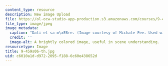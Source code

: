 ```yaml
---
content_type: resource
description: New image Upload
file: https://ol-ocw-studio-app-production.s3.amazonaws.com/courses/9-459-scene-understanding-symposium-spring-2006/c6010a1dd9722095f1886c60e438652d_9-459s06-th.jpg
file_type: image/jpeg
image_metadata:
  caption: "Dali et sa m\xE8re. (Image courtesy of Michale Fee. Used with permission.)"
  credit: ''
  image-alt: A brightly colored image, useful in scene understanding.
resourcetype: Image
title: 9-459s06-th.jpg
uid: c6010a1d-d972-2095-f188-6c60e438652d
---
```

